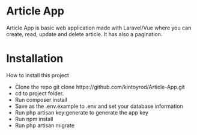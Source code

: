 
<h1>Article App</h1>

<p>Article App is basic web application made with Laravel/Vue where you can create, read, update and delete article. It has also a pagination.</p>

<h1>Installation</h1>

 <p>How to install this project</p>
 <ul>
    <li>Clone the repo git clone https://github.com/kintoyrod/Article-App.git</li>
    <li>cd to project folder.</li>
    <li>Run composer install</li>
    <li>Save as the .env.example to .env and set your database information</li>
    <li>Run php artisan key:generate to generate the app key</li>
    <li>Run npm install</li>
    <li>Run php artisan migrate</li>
  </ul>



